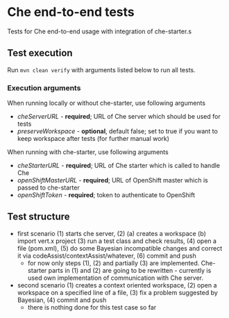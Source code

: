 # Che end-to-end tests
Tests for Che end-to-end usage with integration of che-starter.s

## Test execution
Run `mvn clean verify` with arguments listed below to run all tests. 
### Execution arguments
When running locally or without che-starter, use following arguments
- _cheServerURL_ - **required**; URL of Che server which should be used for tests 
- _preserveWorkspace_ - **optional**, default false; set to true if you want to keep workspace after tests (for further manual work)

When running with che-starter, use following arguments
- _cheStarterURL_ - **required**; URL of Che starter which is called to handle Che
- _openShiftMasterURL_ - **required**; URL of OpenShift master which is passed to che-starter
- _openShiftToken_ - **required**; token to authenticate to OpenShift

## Test structure
- first scenario (1) starts che server, (2) (a) creates a workspace (b) import vert.x project (3) run a test class and check results, (4) open a file (pom.xml), (5) do some Bayesian incompatible changes and correct it via codeAssist/contextAssist/whatever, (6) commit and push
  - for now only steps (1), (2) and partially (3) are implemented. Che-starter parts in (1) and (2) are going to be rewritten - currently is used own implementation of communication with Che server.
- second scenario (1) creates a context oriented workspace, (2) open a workspace on a specified line of a file, (3) fix a problem suggested by Bayesian, (4) commit and push
  - there is nothing done for this test case so far
